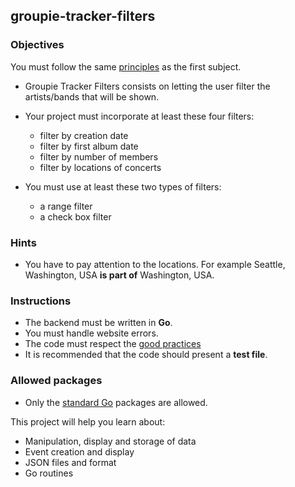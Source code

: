 ## groupie-tracker-filters

### Objectives

You must follow the same [principles](../README.md) as the first subject.

- Groupie Tracker Filters consists on letting the user filter the artists/bands that will be shown.

- Your project must incorporate at least these four filters:

  - filter by creation date
  - filter by first album date
  - filter by number of members
  - filter by locations of concerts

- You must use at least these two types of filters:
  - a range filter
  - a check box filter

### Hints

- You have to pay attention to the locations. For example Seattle, Washington, USA **is part of** Washington, USA.

### Instructions

- The backend must be written in **Go**.
- You must handle website errors.
- The code must respect the [good practices](../../good-practices/README.md)
- It is recommended that the code should present a **test file**.

### Allowed packages

- Only the [standard Go](https://golang.org/pkg/) packages are allowed.

This project will help you learn about:

- Manipulation, display and storage of data
- Event creation and display
- JSON files and format
- Go routines
